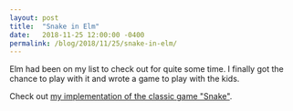 ```yaml
---
layout: post
title:  "Snake in Elm"
date:   2018-11-25 12:00:00 -0400
permalink: /blog/2018/11/25/snake-in-elm/
---
```


Elm had been on my list to check out for quite some time. I finally got the chance to play with it and wrote a game to play with the kids. 

Check out [my implementation of the classic game "Snake"][snake-impl].

[snake-impl]: /snake/